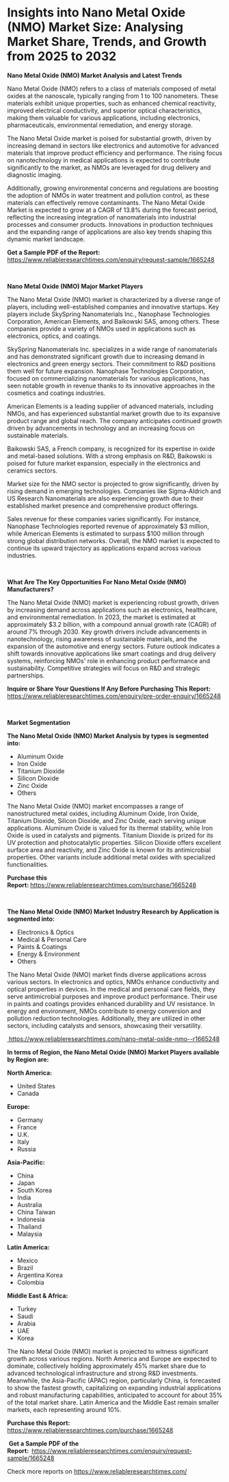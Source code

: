 <p><h1>Insights into Nano Metal Oxide (NMO) Market Size: Analysing Market Share, Trends, and Growth from 2025 to 2032</h1></p><p><strong>Nano Metal Oxide (NMO) Market Analysis and Latest Trends</strong></p>
<p><p>Nano Metal Oxide (NMO) refers to a class of materials composed of metal oxides at the nanoscale, typically ranging from 1 to 100 nanometers. These materials exhibit unique properties, such as enhanced chemical reactivity, improved electrical conductivity, and superior optical characteristics, making them valuable for various applications, including electronics, pharmaceuticals, environmental remediation, and energy storage.</p><p>The Nano Metal Oxide market is poised for substantial growth, driven by increasing demand in sectors like electronics and automotive for advanced materials that improve product efficiency and performance. The rising focus on nanotechnology in medical applications is expected to contribute significantly to the market, as NMOs are leveraged for drug delivery and diagnostic imaging.</p><p>Additionally, growing environmental concerns and regulations are boosting the adoption of NMOs in water treatment and pollution control, as these materials can effectively remove contaminants. The Nano Metal Oxide Market is expected to grow at a CAGR of 13.8% during the forecast period, reflecting the increasing integration of nanomaterials into industrial processes and consumer products. Innovations in production techniques and the expanding range of applications are also key trends shaping this dynamic market landscape.</p></p>
<p><strong>Get a Sample PDF of the Report:&nbsp;</strong> <a href="https://www.reliableresearchtimes.com/enquiry/request-sample/1665248?utm_campaign=3007&utm_medium=2&utm_source=Github&utm_content=ia&utm_term=11042025&utm_id=nano-metal-oxide-nmo">https://www.reliableresearchtimes.com/enquiry/request-sample/1665248</a></p>
<p>&nbsp;</p>
<p><strong>Nano Metal Oxide (NMO) Major Market Players</strong></p>
<p><p>The Nano Metal Oxide (NMO) market is characterized by a diverse range of players, including well-established companies and innovative startups. Key players include SkySpring Nanomaterials Inc., Nanophase Technologies Corporation, American Elements, and Baikowski SAS, among others. These companies provide a variety of NMOs used in applications such as electronics, optics, and coatings.</p><p>SkySpring Nanomaterials Inc. specializes in a wide range of nanomaterials and has demonstrated significant growth due to increasing demand in electronics and green energy sectors. Their commitment to R&D positions them well for future expansion. Nanophase Technologies Corporation, focused on commercializing nanomaterials for various applications, has seen notable growth in revenue thanks to its innovative approaches in the cosmetics and coatings industries.</p><p>American Elements is a leading supplier of advanced materials, including NMOs, and has experienced substantial market growth due to its expansive product range and global reach. The company anticipates continued growth driven by advancements in technology and an increasing focus on sustainable materials.</p><p>Baikowski SAS, a French company, is recognized for its expertise in oxide and metal-based solutions. With a strong emphasis on R&D, Baikowski is poised for future market expansion, especially in the electronics and ceramics sectors.</p><p>Market size for the NMO sector is projected to grow significantly, driven by rising demand in emerging technologies. Companies like Sigma-Aldrich and US Research Nanomaterials are also experiencing growth due to their established market presence and comprehensive product offerings.</p><p>Sales revenue for these companies varies significantly. For instance, Nanophase Technologies reported revenue of approximately $3 million, while American Elements is estimated to surpass $100 million through strong global distribution networks. Overall, the NMO market is expected to continue its upward trajectory as applications expand across various industries.</p></p>
<p>&nbsp;</p>
<p><strong>What Are The Key Opportunities For Nano Metal Oxide (NMO) Manufacturers?</strong></p>
<p><p>The Nano Metal Oxide (NMO) market is experiencing robust growth, driven by increasing demand across applications such as electronics, healthcare, and environmental remediation. In 2023, the market is estimated at approximately $3.2 billion, with a compound annual growth rate (CAGR) of around 7% through 2030. Key growth drivers include advancements in nanotechnology, rising awareness of sustainable materials, and the expansion of the automotive and energy sectors. Future outlook indicates a shift towards innovative applications like smart coatings and drug delivery systems, reinforcing NMOs' role in enhancing product performance and sustainability. Competitive strategies will focus on R&D and strategic partnerships.</p></p>
<p><strong>Inquire or Share Your Questions If Any Before Purchasing This Report:</strong> <a href="https://www.reliableresearchtimes.com/enquiry/pre-order-enquiry/1665248?utm_campaign=3007&utm_medium=2&utm_source=Github&utm_content=ia&utm_term=11042025&utm_id=nano-metal-oxide-nmo">https://www.reliableresearchtimes.com/enquiry/pre-order-enquiry/1665248</a></p>
<p>&nbsp;</p>
<p><strong>Market Segmentation</strong></p>
<p><strong>The Nano Metal Oxide (NMO) Market Analysis by types is segmented into:</strong></p>
<p><ul><li>Aluminum Oxide</li><li>Iron Oxide</li><li>Titanium Dioxide</li><li>Silicon Dioxide</li><li>Zinc Oxide</li><li>Others</li></ul></p>
<p><p>The Nano Metal Oxide (NMO) market encompasses a range of nanostructured metal oxides, including Aluminum Oxide, Iron Oxide, Titanium Dioxide, Silicon Dioxide, and Zinc Oxide, each serving unique applications. Aluminum Oxide is valued for its thermal stability, while Iron Oxide is used in catalysts and pigments. Titanium Dioxide is prized for its UV protection and photocatalytic properties. Silicon Dioxide offers excellent surface area and reactivity, and Zinc Oxide is known for its antimicrobial properties. Other variants include additional metal oxides with specialized functionalities.</p></p>
<p><strong>Purchase this Report:&nbsp;</strong><a href="https://www.reliableresearchtimes.com/purchase/1665248?utm_campaign=3007&utm_medium=2&utm_source=Github&utm_content=ia&utm_term=11042025&utm_id=nano-metal-oxide-nmo">https://www.reliableresearchtimes.com/purchase/1665248</a></p>
<p>&nbsp;</p>
<p><strong>The Nano Metal Oxide (NMO) Market Industry Research by Application is segmented into:</strong></p>
<p><ul><li>Electronics & Optics</li><li>Medical & Personal Care</li><li>Paints & Coatings</li><li>Energy & Environment</li><li>Others</li></ul></p>
<p><p>The Nano Metal Oxide (NMO) market finds diverse applications across various sectors. In electronics and optics, NMOs enhance conductivity and optical properties in devices. In the medical and personal care fields, they serve antimicrobial purposes and improve product performance. Their use in paints and coatings provides enhanced durability and UV resistance. In energy and environment, NMOs contribute to energy conversion and pollution reduction technologies. Additionally, they are utilized in other sectors, including catalysts and sensors, showcasing their versatility.</p></p>
<p><a href="https://www.reliableresearchtimes.com/nano-metal-oxide-nmo--r1665248?utm_campaign=3007&utm_medium=2&utm_source=Github&utm_content=ia&utm_term=11042025&utm_id=nano-metal-oxide-nmo">&nbsp;https://www.reliableresearchtimes.com/nano-metal-oxide-nmo--r1665248</a></p>
<p><strong>In terms of Region, the Nano Metal Oxide (NMO) Market Players available by Region are:</strong></p>
<p>
    <p> <strong> North America: </strong>
        <ul>
            <li>United States</li>
            <li>Canada</li>
        </ul>
        </p> 
    <p> <strong> Europe: </strong>
        <ul>
            <li>Germany</li>
            <li>France</li>
            <li>U.K.</li>
            <li>Italy</li>
            <li>Russia</li>
        </ul>
        </p> 
    <p> <strong> Asia-Pacific: </strong>
        <ul>
            <li>China</li>
            <li>Japan</li>
            <li>South Korea</li>
            <li>India</li>
            <li>Australia</li>
            <li>China Taiwan</li>
            <li>Indonesia</li>
            <li>Thailand</li>
            <li>Malaysia</li>
        </ul>
        </p> 
    <p> <strong> Latin America: </strong>
        <ul>
            <li>Mexico</li>
            <li>Brazil</li>
            <li>Argentina Korea</li>
            <li>Colombia</li>
        </ul>
        </p> 
    <p> <strong> Middle East & Africa: </strong>
        <ul>
            <li>Turkey</li>
            <li>Saudi</li>
            <li>Arabia</li>
            <li>UAE</li>
            <li>Korea</li>
        </ul>
    </p>
    </p>
<p><p>The Nano Metal Oxide (NMO) market is projected to witness significant growth across various regions. North America and Europe are expected to dominate, collectively holding approximately 45% market share due to advanced technological infrastructure and strong R&D investments. Meanwhile, the Asia-Pacific (APAC) region, particularly China, is forecasted to show the fastest growth, capitalizing on expanding industrial applications and robust manufacturing capabilities, anticipated to account for about 35% of the total market share. Latin America and the Middle East remain smaller markets, each representing around 10%.</p></p>
<p><strong>Purchase this Report: </strong><a href="https://www.reliableresearchtimes.com/purchase/1665248?utm_campaign=3007&utm_medium=2&utm_source=Github&utm_content=ia&utm_term=11042025&utm_id=nano-metal-oxide-nmo">https://www.reliableresearchtimes.com/purchase/1665248</a></p>
<p>&nbsp;<strong>Get a Sample PDF of the Report:&nbsp;&nbsp;</strong><a href="https://www.reliableresearchtimes.com/enquiry/request-sample/1665248?utm_campaign=3007&utm_medium=2&utm_source=Github&utm_content=ia&utm_term=11042025&utm_id=nano-metal-oxide-nmo">https://www.reliableresearchtimes.com/enquiry/request-sample/1665248</a></p>
<p><strong></strong></p>
<p>Check more reports on <a href="https://www.reliableresearchtimes.com/?utm_campaign=3007&utm_medium=2&utm_source=Github&utm_content=ia&utm_term=11042025&utm_id=nano-metal-oxide-nmo">https://www.reliableresearchtimes.com/</a></p>